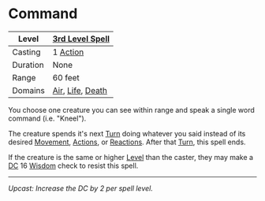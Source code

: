 # Command

| Level    | [3rd Level Spell](3rd%20Level%20Spells.md)                                                                                   |
| -------- | ---------------------------------------------------------------------------------------------------------------------------- |
| Casting  | 1 [Action](../../../../Game%20Procedures/Action.md)                                                                          |
| Duration | None                                                                                                                         |
| Range    | 60 feet                                                                                                                      |
| Domains  | [Air](../../Spell%20Domains/Air.md), [Life](../../Spell%20Domains/Life.md), [Death](../../Spell%20Domains/Death.md) |

You choose one creature you can see within range and speak a single word command (i.e. "Kneel").

The creature spends it's next [Turn](../../../../Game%20Procedures/Turn.md) doing whatever you said instead of its desired [Movement](../../../../Game%20Procedures/Movement.md), [Actions](../../../../Game%20Procedures/Action.md), or [Reactions](../../../../Game%20Procedures/Reaction.md). After that [Turn](../../../../Game%20Procedures/Turn.md), this spell ends.

If the creature is the same or higher [Level](../../../../Player%20Characters/Derived%20Statistics/Level.md) than the caster, they may make a [DC](../../../../Game%20Procedures/DC.md) 16 [Wisdom](../../../../Player%20Characters/Chosen%20Statistics/Wisdom.md) check to resist this spell.

---
*Upcast: Increase the DC by 2 per spell level.*
